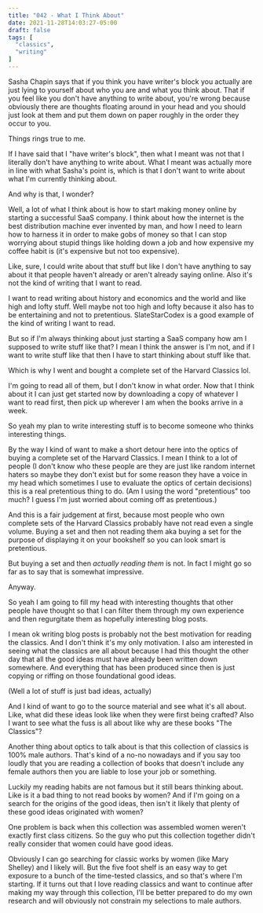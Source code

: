 ```yaml
---
title: "042 - What I Think About"
date: 2021-11-28T14:03:27-05:00
draft: false
tags: [
  "classics",
  "writing"
]
---
```


Sasha Chapin says that if you think you have writer's block you
actually are just lying to yourself about who you are and what you
think about. That if you feel like you don't have anything to write
about, you're wrong because obviously there are thoughts floating
around in your head and you should just look at them and put them down
on paper roughly in the order they occur to you.

Things rings true to me.

If I have said that I "have writer's block", then what I meant was not
that I literally don't have anything to write about. What I meant was
actually more in line with what Sasha's point is, which is that I
don't want to write about what I'm currently thinking about.

And why is that, I wonder?

Well, a lot of what I think about is how to start making money online
by starting a successful SaaS company. I think about how the internet
is the best distribution machine ever invented by man, and how I need
to learn how to harness it in order to make gobs of money so that I
can stop worrying about stupid things like holding down a job and how
expensive my coffee habit is (it's expensive but not too expensive).

Like, sure, I could write about that stuff but like I don't have
anything to say about it that people haven't already or aren't already
saying online. Also it's not the kind of writing that I want to read.

I want to read writing about history and economics and the world and
like high and lofty stuff. Well maybe not too high and lofty because
it also has to be entertaining and not to pretentious. SlateStarCodex
is a good example of the kind of writing I want to read.

But so if I'm always thinking about just starting a SaaS company how
am I supposed to write stuff like that? I mean I think the answer is
I'm not, and if I want to write stuff like that then I have to start
thinking about stuff like that.

Which is why I went and bought a complete set of the Harvard Classics
lol.

I'm going to read all of them, but I don't know in what order. Now
that I think about it I can just get started now by downloading a copy
of whatever I want to read first, then pick up wherever I am when the
books arrive in a week.

So yeah my plan to write interesting stuff is to become someone who
thinks interesting things.

By the way I kind of want to make a short detour here into the optics
of buying a complete set of the Harvard Classics. I mean I think to a
lot of people (I don't know who these people are they are just like
random internet haters so maybe they don't exist but for some reason
they have a voice in my head which sometimes I use to evaluate the
optics of certain decisions) this is a real pretentious thing to do.
(Am I using the word "pretentious" too much? I guess I'm just worried
about coming off as pretentious.)

And this is a fair judgement at first, because most people who own
complete sets of the Harvard Classics probably have not read even a
single volume. Buying a set and then not reading them aka buying a set
for the purpose of displaying it on your bookshelf so you can look
smart is pretentious.

But buying a set and then _actually reading them_ is not. In fact I
might go so far as to say that is somewhat impressive.

Anyway.

So yeah I am going to fill my head with interesting thoughts that
other people have thought so that I can filter them through my own
experience and then regurgitate them as hopefully interesting blog
posts.

I mean ok writing blog posts is probably not the best motivation for
reading the classics. And I don't think it's my only motivation. I
also am interested in seeing what the classics are all about because I
had this thought the other day that all the good ideas must have
already been written down somewhere. And everything that has been
produced since then is just copying or riffing on those foundational
good ideas.

(Well a lot of stuff is just bad ideas, actually)

And I kind of want to go to the source material and see what it's all
about. Like, what did these ideas look like when they were first being
crafted? Also I want to see what the fuss is all about like why are
these books "The Classics"?

Another thing about optics to talk about is that this collection of
classics is 100% male authors. That's kind of a no-no nowadays and if
you say too loudly that you are reading a collection of books that
doesn't include any female authors then you are liable to lose your
job or something.

Luckily my reading habits are not famous but it still bears thinking
about. Like is it a bad thing to not read books by women? And if I'm
going on a search for the origins of the good ideas, then isn't it
likely that plenty of these good ideas originated with women?

One problem is back when this collection was assembled women weren't
exactly first class citizens. So the guy who put this collection
together didn't really consider that women could have good ideas.

Obviously I can go searching for classic works by women (like Mary
Shelley) and I likely will. But the five foot shelf is an easy way to
get exposure to a bunch of the time-tested classics, and so that's
where I'm starting. If it turns out that I love reading classics and
want to continue after making my way through this collection, I'll be
better prepared to do my own research and will obviously not constrain
my selections to male authors.
